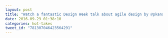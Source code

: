 ```yaml
---
layout: post
title: "Watch a fantastic Design Week talk about agile design by @pkananen, @ryanaarthur, @kspohlman and @haleyrbmoore:"
date: 2016-09-29 01:38:10
categories: hot-takes
tweet_id: "781307046423564291"
---
```



<!-- Original tweet: https://twitter.com/i/status/781307046423564291 -->
